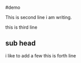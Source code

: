 #demo



This is second line i am writing.

this is third line

## sub head
i like to add a few
this is forth line
